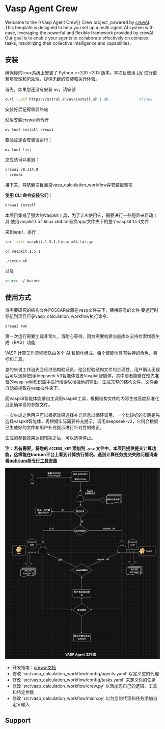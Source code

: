 # Vasp Agent Crew

Welcome to the {{Vasp Agent Crew}} Crew project, powered by [crewAI](https://crewai.com). This template is designed to help you set up a multi-agent AI system with ease, leveraging the powerful and flexible framework provided by crewAI. Our goal is to enable your agents to collaborate effectively on complex tasks, maximizing their collective intelligence and capabilities.

## 安装

确保你的linux系统上安装了 Python >=3.10 <3.13 版本。本项目使用 [UV](https://docs.astral.sh/uv/) 进行依赖项管理和包处理，提供无缝的安装和执行体验。

首先，如果您还没有安装 uv，请安装

```bash
curl -LsSf https://astral.sh/uv/install.sh | sh              #linux
```
安装好后记得重启终端

然后安装crewai命令行
```bash
uv tool install crewai
```

要验证是否安装请运行：
```bash
uv tool list
```

您应该可以看到：
```bash
crewai v0.114.0
- crewai
```

接下来，导航到项目目录vasp_calculation_workflow并安装依赖项

**使用 CLI 命令安装它们**：
```bash
crewai install
```

本项目集成了强大的Vaspkit工具，为了让AI使用它，需要进行一些配置来启动工具
使用vaspkit.1.5.1.linux.x64.tar替换app/文件夹下的整个vaspkit.1.5.1文件

来到app/，运行：
```bash
tar -zxvf vaspkit.1.5.1.linux.x64.tar.gz 
```
```bash
cd vaspkit.1.5.1
```
```bash
./setup.sh
```
以及
```bash
source ~/.bashrc 
```

## 使用方式
将需要研究的结构文件POSCAR放置在vasp文件夹下，替换原有的文件
要运行时导航到项目目录vasp_calculation_workflow执行命令:
```bash
crewai run
```
第一次运行需要加载非常久，请耐心等待，因为需要构建向量库以支持检索增强生成（RAG）功能

VASP 计算工作流程团队由多个 AI 智能体组成，每个智能体具有独特的角色、目标和工具。

总的来说工作流先会经过结构验证员，他会检验结构文件的合理性，用户确认无误后可以选择使用deepseek-V3智能体或者Vaspkit智能体，其中前者能够在预先准备的vasp-wiki知识库中进行检索以增强他的输出，生成完整的结构文件，文件会自动被提取在vasp文件夹下。

而Vaspkit智能体能够自主调用vaspkit工具，根据结构文件的内容生成高度标准化且正确率高的参数文件。

一次生成之后用户可以根据效果选择补充信息以循环调用，一个比较好的实践是先选择vaspkit智能体，再根据实际需要补充提示，调用deepseek-v3，它则会根据已生成好的文件和用户补充提示进行针对性的修正。

生成的参数效果达到预期之后，可以选择停止。

**注：若有需要，将您的 `ACCESS_KEY` 添加到 `.env` 文件中，本项目提供提交计算功能，这样能在borium平台上看到计算执行情况。遇到计算任务提交失败问题请查看[bohrium命令行工具安装](https://bohrium-doc.dp.tech/docs/bohrctl/install/)**

![alt text](流程图.png)




- 开发指南：[crewai文档](https://docs.crewai.com/introduction)
- 修改 'src/vasp_calculation_workflow/config/agents.yaml' 以定义您的代理
- 修改 'src/vasp_calculation_workflow/config/tasks.yaml' 来定义你的任务
- 修改 'src/vasp_calculation_workflow/crew.py' 以添加您自己的逻辑、工具和特定参数
- 修改 'src/vasp_calculation_workflow/main.py' 以为您的代理和任务添加自定义输入





## Support




